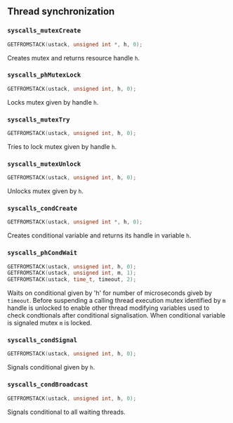 ## Thread synchronization

### `syscalls_mutexCreate`

````C
GETFROMSTACK(ustack, unsigned int *, h, 0);
````

Creates mutex and returns resource handle `h`.

### `syscalls_phMutexLock`

````C
GETFROMSTACK(ustack, unsigned int, h, 0);
````

Locks mutex given by handle `h`.

### `syscalls_mutexTry`

````C
GETFROMSTACK(ustack, unsigned int, h, 0);
````

Tries to lock mutex given by handle `h`.

### `syscalls_mutexUnlock`

````C
GETFROMSTACK(ustack, unsigned int, h, 0);
````

Unlocks mutex given by `h`.

### `syscalls_condCreate`

````C
GETFROMSTACK(ustack, unsigned int *, h, 0);
````

Creates conditional variable and returns its handle in variable `h`.

### `syscalls_phCondWait`

````C
GETFROMSTACK(ustack, unsigned int, h, 0);
GETFROMSTACK(ustack, unsigned int, m, 1);
GETFROMSTACK(ustack, time_t, timeout, 2);
````

Waits on conditional given by 'h' for number of microseconds giveb by `timeout`. Before suspending a calling thread execution mutex identified by `m` handle is unlocked to enable other thread modifying variables used to check condtionals after conditional signalisation. When conditional variable is signaled mutex `m` is locked.

### `syscalls_condSignal`

````C
GETFROMSTACK(ustack, unsigned int, h, 0);
````

Signals conditional given by `h`.

### `syscalls_condBroadcast`

````C
GETFROMSTACK(ustack, unsigned int, h, 0);
````

Signals conditional to all waiting threads.